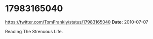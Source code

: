 # 17983165040
https://twitter.com/TomFrankly/status/17983165040
**Date:** 2010-07-07

Reading The Strenuous Life.
